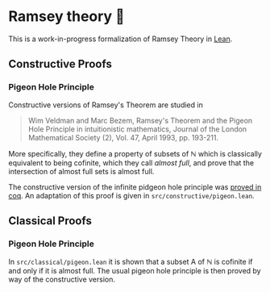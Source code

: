 # Ramsey theory :art:

This is a work-in-progress formalization of Ramsey Theory in
[Lean](https://leanprover.github.io/).

## Constructive Proofs

### Pigeon Hole Principle

Constructive versions of Ramsey's Theorem are studied in 
> Wim Veldman and Marc Bezem, Ramsey's Theorem and the Pigeon Hole
> Principle in intuitionistic mathematics, Journal of the London
> Mathematical Society (2), Vol. 47, April 1993, pp. 193-211.

More specifically, they define a property of subsets of ℕ which
is classically equivalent to being cofinite, which they call *almost full*,
and prove that the intersection of almost full sets is almost full.

The constructive version of the infinite pidgeon hole principle was
[proved in coq](https://github.com/coq-contribs/ramsey).
An adaptation of this proof is given in `src/constructive/pigeon.lean`.

## Classical Proofs

### Pigeon Hole Principle

In `src/classical/pigeon.lean` it is shown that a subset A of ℕ is 
cofinite if and only if it is almost full.
The usual pigeon hole principle is then proved by way of the
constructive version.
